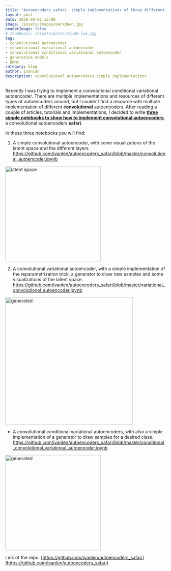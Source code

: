 ```yaml
---
title: "Autoencoders safari: simple implementations of three different types of convolutional autoencoders"
layout: post
date: 2020-04-01 12:00
image: /assets/images/markdown.jpg
headerImage: false
# thumbnail: /assets/posts/thumb-low.jpg
tag:
- convolutional autoencoder
- convolutional variational autoencoder
- convolutional conditional variational autoencoder
- generative models
- DNNs
category: blog
author: ivanlen
description: convolutional autoencoders simple implementations
---
```



Recently I was trying to implement a convolutional conditional variational autoencoder.
There are multiple implementations and resources of different types of autoencoders around, but I couldn't find a resource with multiple implementation of different __convolutional__ autoencoders.
After reading a couple of articles, tutorials and implementations, I decided to write __[three simple notebooks to show how to implement convolutional autoencoders](https://github.com/ivanlen/autoencoders_safari)__, a convolutional autoencoders __safari__.

In these three notebooks you will find:

1. A simple convolutional autoencoder, with some visualizations of the latent space and the different layers.
https://github.com/ivanlen/autoencoders_safari/blob/master/convolutional_autoencoder.ipynb

<img src="/assets/images/aw_safari/CAE_latent.png" alt="latent space" width="300"/>


2. A convolutional variational autoencoder, with a simple implementation of the reparametrization trick, a generator to draw new samples and some visualizations of the latent space.
https://github.com/ivanlen/autoencoders_safari/blob/master/variational_convolutional_autoencoder.ipynb

<img src="/assets/images/aw_safari/CVA_latent.png" alt="generated" width="400"/>

- A convolutional conditional variational autoencoders, with also a simple implementation of a generator to draw samples for a desired class.
https://github.com/ivanlen/autoencoders_safari/blob/master/conditional_convolutional_variatinoal_autoencoder.ipynb

<img src="/assets/images/aw_safari/CCVA_latent.png" alt="generated" width="300"/>

Link of the repo:
[https://github.com/ivanlen/autoencoders_safari](https://github.com/ivanlen/autoencoders_safari)
